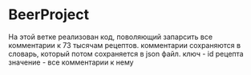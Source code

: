 # BeerProject
На этой ветке реализован код, поволяющий запарсить все комментарии к 73 тысячам рецептов. комментарии сохраняются в словарь, который потом сохраняется в json файл. 
ключ - id рецепта
значение - все комментарии к нему
